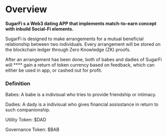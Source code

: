 # Overview

&#x20;**SugarFi s a Web3 dating APP that implements match-to-earn concept with inbuild Social-Fi elements.**

SugarFi is designed to make arrangements for a mutual beneficial relationship between two individuals. Every arrangement will be stored on the blockchain ledger through Zero Knowledge (ZK) proofs.

After an arrangement has been done, both of babes and dadies of SugarFi will **** gain a return of token currency based on feedback, which can either be used in app, or cashed out for profit.

### Definition

Babes: A babe is a indivisual who tries to provide friendship or intimacy. &#x20;

Dadies: A dady is a indivisual who gives financial assisstance in return to such companionship.

Utility Token: $DAD

Governance Token: $BAB




